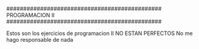 ##############################################
PROGRAMACION II
##############################################

Estos son los ejercicios de programacion II
NO ESTAN PERFECTOS
No me hago responsable de nada
